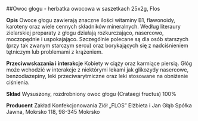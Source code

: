 ##Owoc głogu - herbatka owocowa w saszetkach 25x2g, Flos

**Opis** Owoce głogu zawierają znaczne ilości witaminy B1, flawonoidy, karoteny oraz wiele cennych składników mineralnych. Według literaury zielarskiej preparaty z głogu działają rozkurczająco, nasercowo, moczopędnie i uspokajająco. Szczególnie polecane są dla osób starszych (przy tak zwanym starczym sercu) oraz borykających się z nadciśnieniem tętniczym lub problemami z krążeniem. 

**Przeciwwskazania i interakcje** Kobiety w ciąży oraz karmiące piersią. Głóg może wchodzić w interakcje z niektórymi lekami jak glikozydy nasercowe, benzodiazepiny, leki przeciwarytmiczne oraz leki stosowane na obniżenie ciśnienia. 

**Skład** Wysuszony, rozdrobniony owoc głogu (Crataegi fructus) 100%

**Producent** Zakład Konfekcjonowania Ziół „FLOS” Elżbieta i Jan Głąb Spółka Jawna, Mokrsko 118, 98-345 Mokrsko